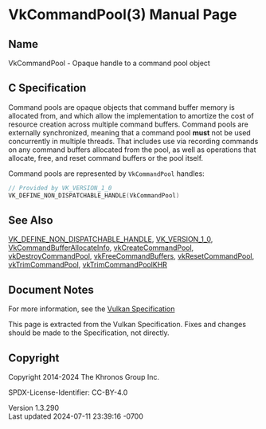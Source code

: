 # VkCommandPool(3) Manual Page

## Name

VkCommandPool - Opaque handle to a command pool object



## <a href="#_c_specification" class="anchor"></a>C Specification

Command pools are opaque objects that command buffer memory is allocated
from, and which allow the implementation to amortize the cost of
resource creation across multiple command buffers. Command pools are
externally synchronized, meaning that a command pool **must** not be
used concurrently in multiple threads. That includes use via recording
commands on any command buffers allocated from the pool, as well as
operations that allocate, free, and reset command buffers or the pool
itself.

Command pools are represented by `VkCommandPool` handles:

``` c
// Provided by VK_VERSION_1_0
VK_DEFINE_NON_DISPATCHABLE_HANDLE(VkCommandPool)
```

## <a href="#_see_also" class="anchor"></a>See Also

[VK_DEFINE_NON_DISPATCHABLE_HANDLE](https://registry.khronos.org/vulkan/specs/1.3-extensions/man/html/VK_DEFINE_NON_DISPATCHABLE_HANDLE.html),
[VK_VERSION_1_0](https://registry.khronos.org/vulkan/specs/1.3-extensions/man/html/VK_VERSION_1_0.html),
[VkCommandBufferAllocateInfo](https://registry.khronos.org/vulkan/specs/1.3-extensions/man/html/VkCommandBufferAllocateInfo.html),
[vkCreateCommandPool](https://registry.khronos.org/vulkan/specs/1.3-extensions/man/html/vkCreateCommandPool.html),
[vkDestroyCommandPool](https://registry.khronos.org/vulkan/specs/1.3-extensions/man/html/vkDestroyCommandPool.html),
[vkFreeCommandBuffers](https://registry.khronos.org/vulkan/specs/1.3-extensions/man/html/vkFreeCommandBuffers.html),
[vkResetCommandPool](https://registry.khronos.org/vulkan/specs/1.3-extensions/man/html/vkResetCommandPool.html),
[vkTrimCommandPool](https://registry.khronos.org/vulkan/specs/1.3-extensions/man/html/vkTrimCommandPool.html),
[vkTrimCommandPoolKHR](https://registry.khronos.org/vulkan/specs/1.3-extensions/man/html/vkTrimCommandPoolKHR.html)

## <a href="#_document_notes" class="anchor"></a>Document Notes

For more information, see the <a
href="https://registry.khronos.org/vulkan/specs/1.3-extensions/html/vkspec.html#VkCommandPool"
target="_blank" rel="noopener">Vulkan Specification</a>

This page is extracted from the Vulkan Specification. Fixes and changes
should be made to the Specification, not directly.

## <a href="#_copyright" class="anchor"></a>Copyright

Copyright 2014-2024 The Khronos Group Inc.

SPDX-License-Identifier: CC-BY-4.0

Version 1.3.290  
Last updated 2024-07-11 23:39:16 -0700

